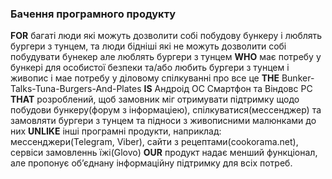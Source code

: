 ### Бачення програмного продукту
**FOR** багаті люди які можуть дозволити собі побудову бункеру і люблять бургери з тунцем, та люди бідніші які не можуть дозволити собі побудувати бунекер але люблять бургери з тунцем
**WHO** має потребу у бункері для особистої безпеки та/або любить бургери з тунцем і живопис і мае потребу у діловому спілкуванні про все це
**THE** Bunker-Talks-Tuna-Burgers-And-Plates
**IS** Андроід ОС Смартфон та Віндовс PC
**THAT** розроблений, щоб замовник міг отримувати підтримку щодо побудови бункеру(форум з інформаціею), спілкуватися(мессенджер) та замовляти бургери з тунцем та підноси з живописними малюнками до них
**UNLIKE** інші програмні продукти, наприклад: мессенджери(Telegram, Viber), сайти з рецептами(cookorama.net), сервіси замовленнь їжі(Glovo)
**OUR** продукт надає менший функціонал, але пропонує об’єднану інформаційну підтримку для всіх потреб.

